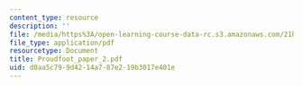 ```yaml
---
content_type: resource
description: ''
file: /media/https%3A/open-learning-course-data-rc.s3.amazonaws.com/21h-418-from-print-to-digital-technologies-of-the-word-1450-present-fall-2005/d0aa5c799d4214a787e219b3017e401e_Proudfoot_paper_2.pdf
file_type: application/pdf
resourcetype: Document
title: Proudfoot_paper_2.pdf
uid: d0aa5c79-9d42-14a7-87e2-19b3017e401e
---
```

